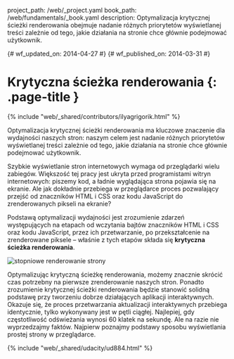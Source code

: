 project_path: /web/_project.yaml
book_path: /web/fundamentals/_book.yaml
description: Optymalizacja krytycznej ścieżki renderowania obejmuje nadanie różnych priorytetów wyświetlanej treści zależnie od tego, jakie działania na stronie chce głównie podejmować użytkownik.

{# wf_updated_on: 2014-04-27 #}
{# wf_published_on: 2014-03-31 #}

# Krytyczna ścieżka renderowania {: .page-title }

{% include "web/_shared/contributors/ilyagrigorik.html" %}


Optymalizacja krytycznej ścieżki renderowania ma kluczowe znaczenie dla wydajności naszych stron: naszym celem jest nadanie różnych priorytetów wyświetlanej treści zależnie od tego, jakie działania na stronie chce głównie podejmować użytkownik.

Szybkie wyświetlanie stron internetowych wymaga od przeglądarki wielu zabiegów. Większość tej pracy jest ukryta przed programistami witryn internetowych: piszemy kod, a ładnie wyglądająca strona pojawia się na ekranie. Ale jak dokładnie przebiega w przeglądarce proces pozwalający przejść od znaczników HTML i CSS oraz kodu JavaScript do zrenderowanych pikseli na ekranie?

Podstawą optymalizacji wydajności jest zrozumienie zdarzeń występujących na etapach od wczytania bajtów znaczników HTML i CSS oraz kodu JavaScript, przez ich przetwarzanie, po przekształcenie na zrenderowane piksele &ndash; właśnie z tych etapów składa się **krytyczna ścieżka renderowania**.

<img src="images/progressive-rendering.png" class="center" alt="stopniowe renderowanie strony">

Optymalizując krytyczną ścieżkę renderowania, możemy znacznie skrócić czas potrzebny na pierwsze zrenderowanie naszych stron. Ponadto zrozumienie krytycznej ścieżki renderowania będzie stanowić solidną podstawę przy tworzeniu dobrze działających aplikacji interaktywnych. Okazuje się, że proces przetwarzania aktualizacji interaktywnych przebiega identycznie, tylko wykonywany jest w pętli ciągłej. Najlepiej, gdy częstotliwość odświeżania wynosi 60 klatek na sekundę. Ale na razie nie wyprzedzajmy faktów. Najpierw poznajmy podstawy sposobu wyświetlania prostej strony w przeglądarce.


{% include "web/_shared/udacity/ud884.html" %}




